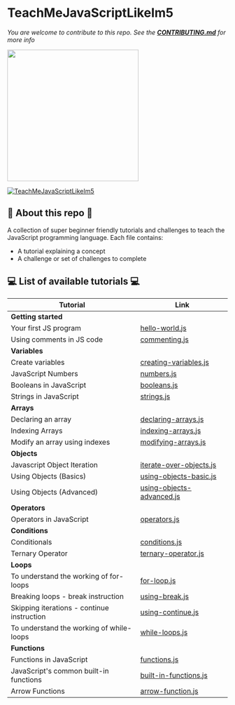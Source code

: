 # TeachMeJavaScriptLikeIm5
*You are welcome to contribute to this repo. See the [**CONTRIBUTING.md**](./CONTRIBUTING.md) for more info*

<img src="https://inspirezone.tech/wp-content/uploads/2022/10/Accepting-Contributions-for-Hacktoberfest2022.png" width="300">

[![TeachMeJavaScriptLikeIm5](https://inspirezone.tech/wp-content/uploads/2021/10/TeachMeJavaScriptLikeIm5_Banner.png)](https://inspirezone.tech/)

## 📜 About this repo 📜

A collection of super beginner friendly tutorials and challenges to teach the JavaScript programming language. 
Each file contains:
- A tutorial explaining a concept
- A challenge or set of challenges to complete

## 💻 List of available tutorials 💻 


| Tutorial                                   | Link                                                                        |
|--------------------------------------------|-----------------------------------------------------------------------------|
| **Getting started**                        |                                                                             |
| Your first JS program                      | [hello-world.js](1-getting-started/hello-world.js)                          |
| Using comments in JS code                  | [commenting.js](1-getting-started/commenting.js)                            |
| **Variables**                              |                                                                             |
| Create variables                           | [creating-variables.js](2-variables/creating-variables.js)                  |
| JavaScript Numbers                         | [numbers.js](2-variables/numbers.js)                                        |
| Booleans in JavaScript                     | [booleans.js](2-variables/booleans.js)                                      |
| Strings in JavaScript                      | [strings.js](2-variables/strings.js)                                        |
| **Arrays**                                 |                                                                             |
| Declaring an array                         | [declaring-arrays.js](3-arrays/declaring-arrays.js)                         |
| Indexing Arrays                            | [indexing-arrays.js](3-arrays/indexing-arrays.js)                           |
| Modify an array using indexes              | [modifying-arrays.js ](3-arrays/modifying-arrays.js )                       |
| **Objects**                                |                                                                             |
| Javascript Object Iteration                | [iterate-over-objects.js](4-objects/iterate-over-objects.js)                |
| Using Objects (Basics)                     | [using-objects-basic.js](4-objects/using-objects-basic.js)                  |
| Using Objects (Advanced)                   | [using-objects-advanced.js](4-objects/using-objects-advanced.js)            |
| **Operators**                              |                                                                             |
| Operators in JavaScript                    | [operators.js](5-operators/operators.js )                                   |
| **Conditions**                             |                                                                             |
| Conditionals                               | [conditions.js](6-conditions/conditions.js )                                |
| Ternary Operator                           | [ternary-operator.js](6-conditions/ternary-operator.js)                     | 
| **Loops**                                  |                                                                             |
| To understand the working of for-loops     | [for-loop.js](7-loops/for-loops.js )                                        |
| Breaking loops - break instruction         | [using-break.js](7-loops/using-break.js )                                   |
| Skipping iterations - continue instruction | [using-continue.js](7-loops/using-continue.js )                             |
| To understand the working of while-loops   | [while-loops.js](7-loops/while-loops.js )                                   |
| **Functions**                              |                                                                             |
| Functions in JavaScript                    | [functions.js](8-functions/functions.js )                                   |
| JavaScript's common built-in functions     | [built-in-functions.js](9-common-built-in-functions/built-in-functions.js ) |
| Arrow Functions                            | [arrow-function.js](8-functions/arrow-function.js)                          | 


